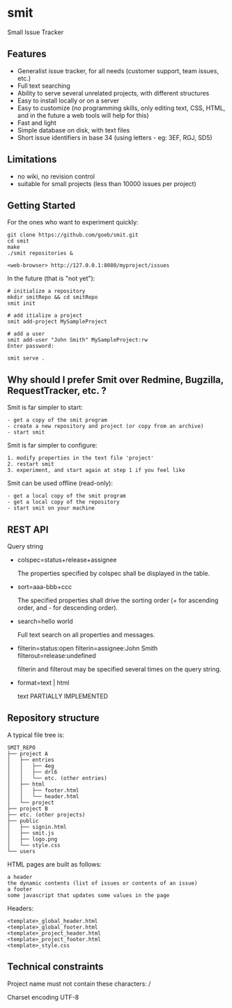 smit
====

Small Issue Tracker


Features
--------

- Generalist issue tracker, for all needs (customer support, team issues, etc.)
- Full text searching
- Ability to serve several unrelated projects, with different structures
- Easy to install locally or on a server
- Easy to customize (no programming skills, only editing text, CSS, HTML, and in the future a web tools will help for this)
- Fast and light
- Simple database on disk, with text files
- Short issue identifiers in base 34 (using letters - eg: 3EF, RGJ, SD5)


Limitations
-----------
- no wiki, no revision control
- suitable for small projects (less than 10000 issues per project)

Getting Started
---------------
    
For the ones who want to experiment quickly:

    git clone https://github.com/goeb/smit.git
    cd smit
    make
    ./smit repositories &

    <web-browser> http://127.0.0.1:8080/myproject/issues


In the future (that is "not yet"):

    # initialize a repository
    mkdir smitRepo && cd smitRepo
    smit init

    # add itialize a project
    smit add-project MySampleProject

    # add a user
    smit add-user "John Smith" MySampleProject:rw
    Enter password:
    
    smit serve .



Why should I prefer Smit over Redmine, Bugzilla, RequestTracker, etc. ?
---

Smit is far simpler to start:

    - get a copy of the smit program
    - create a new repository and project (or copy from an archive)
    - start smit

Smit is far simpler to configure:

    1. modify properties in the text file 'project'
    2. restart smit
    3. experiment, and start again at step 1 if you feel like

Smit can be used offline (read-only):

    - get a local copy of the smit program
    - get a local copy of the repository
    - start smit on your machine


REST API
--------

Query string
    
- colspec=status+release+assignee

    The properties specified by colspec shall be displayed in the table.

- sort=aaa-bbb+ccc

    The specified properties shall drive the sorting order (+ for ascending order, and - for descending order).

- search=hello world

    Full text search on all properties and messages.

- filterin=status:open
  filterin=assignee:John Smith
  filterout=release:undefined

    filterin and filterout may be specified several times on the query string.

- format=text | html

    text PARTIALLY IMPLEMENTED


Repository structure
--------------------

A typical file tree is:

    SMIT_REPO
    ├── project A
    │   ├── entries
    │   │   ├── 4eg
    │   │   ├── drl6
    │   │   └── etc. (other entries)
    │   ├── html
    │   │   ├── footer.html
    │   │   └── header.html
    │   └── project
    ├── project B
    ├── etc. (other projects)
    ├── public
    │   ├── signin.html
    │   ├── smit.js
    │   ├── logo.png
    │   └── style.css
    └── users


HTML pages are built as follows:

    a header
    the dynamic contents (list of issues or contents of an issue)
    a footer
    some javascript that updates some values in the page


Headers:

    <template>_global_header.html
    <template>_global_footer.html
    <template>_project_header.html
    <template>_project_footer.html
    <template>_style.css



Technical constraints
---------------------
Project name must not contain these characters: /

Charset encoding UTF-8
